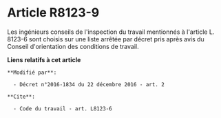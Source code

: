# Article R8123-9

Les ingénieurs conseils de l'inspection du travail mentionnés à l'article L. 8123-6 sont choisis sur une liste arrêtée par
décret pris après avis du Conseil d'orientation des conditions de travail.

**Liens relatifs à cet article**

	**Modifié par**:

	  - Décret n°2016-1834 du 22 décembre 2016 - art. 2

	**Cite**:

	  - Code du travail - art. L8123-6
